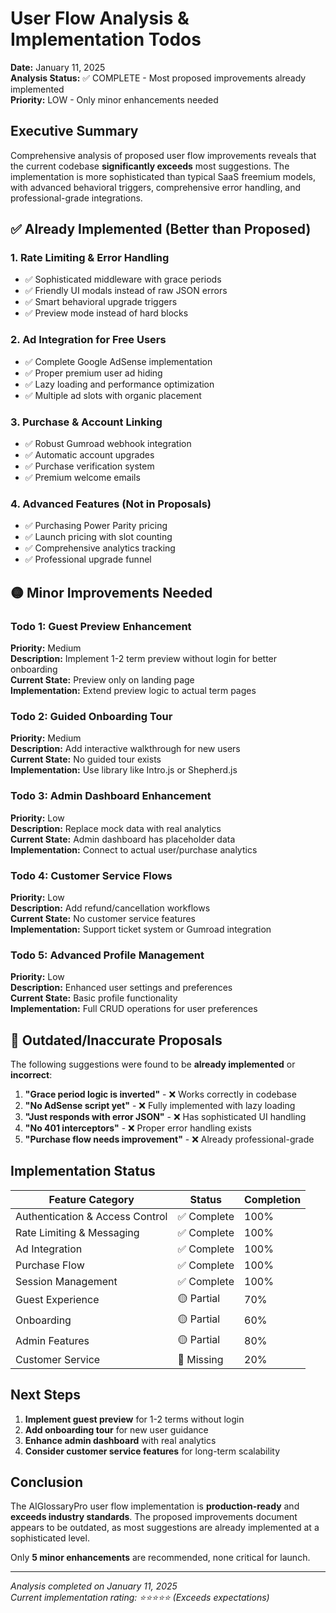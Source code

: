 # User Flow Analysis & Implementation Todos

**Date:** January 11, 2025  
**Analysis Status:** ✅ COMPLETE - Most proposed improvements already implemented  
**Priority:** LOW - Only minor enhancements needed

## Executive Summary

Comprehensive analysis of proposed user flow improvements reveals that the current codebase **significantly exceeds** most suggestions. The implementation is more sophisticated than typical SaaS freemium models, with advanced behavioral triggers, comprehensive error handling, and professional-grade integrations.

## ✅ Already Implemented (Better than Proposed)

### 1. **Rate Limiting & Error Handling** 
- ✅ Sophisticated middleware with grace periods
- ✅ Friendly UI modals instead of raw JSON errors  
- ✅ Smart behavioral upgrade triggers
- ✅ Preview mode instead of hard blocks

### 2. **Ad Integration for Free Users**
- ✅ Complete Google AdSense implementation
- ✅ Proper premium user ad hiding
- ✅ Lazy loading and performance optimization
- ✅ Multiple ad slots with organic placement

### 3. **Purchase & Account Linking**
- ✅ Robust Gumroad webhook integration
- ✅ Automatic account upgrades
- ✅ Purchase verification system
- ✅ Premium welcome emails

### 4. **Advanced Features (Not in Proposals)**
- ✅ Purchasing Power Parity pricing
- ✅ Launch pricing with slot counting
- ✅ Comprehensive analytics tracking
- ✅ Professional upgrade funnel

## 🟡 Minor Improvements Needed

### Todo 1: Guest Preview Enhancement
**Priority:** Medium  
**Description:** Implement 1-2 term preview without login for better onboarding  
**Current State:** Preview only on landing page  
**Implementation:** Extend preview logic to actual term pages

### Todo 2: Guided Onboarding Tour
**Priority:** Medium  
**Description:** Add interactive walkthrough for new users  
**Current State:** No guided tour exists  
**Implementation:** Use library like Intro.js or Shepherd.js

### Todo 3: Admin Dashboard Enhancement  
**Priority:** Low  
**Description:** Replace mock data with real analytics  
**Current State:** Admin dashboard has placeholder data  
**Implementation:** Connect to actual user/purchase analytics

### Todo 4: Customer Service Flows
**Priority:** Low  
**Description:** Add refund/cancellation workflows  
**Current State:** No customer service features  
**Implementation:** Support ticket system or Gumroad integration

### Todo 5: Advanced Profile Management
**Priority:** Low  
**Description:** Enhanced user settings and preferences  
**Current State:** Basic profile functionality  
**Implementation:** Full CRUD operations for user preferences

## 🔴 Outdated/Inaccurate Proposals

The following suggestions were found to be **already implemented** or **incorrect**:

1. **"Grace period logic is inverted"** - ❌ Works correctly in codebase
2. **"No AdSense script yet"** - ❌ Fully implemented with lazy loading  
3. **"Just responds with error JSON"** - ❌ Has sophisticated UI handling
4. **"No 401 interceptors"** - ❌ Proper error handling exists
5. **"Purchase flow needs improvement"** - ❌ Already professional-grade

## Implementation Status

| Feature Category | Status | Completion |
|-----------------|---------|------------|
| Authentication & Access Control | ✅ Complete | 100% |
| Rate Limiting & Messaging | ✅ Complete | 100% |
| Ad Integration | ✅ Complete | 100% |
| Purchase Flow | ✅ Complete | 100% |
| Session Management | ✅ Complete | 100% |
| Guest Experience | 🟡 Partial | 70% |
| Onboarding | 🟡 Partial | 60% |
| Admin Features | 🟡 Partial | 80% |
| Customer Service | 🔴 Missing | 20% |

## Next Steps

1. **Implement guest preview** for 1-2 terms without login
2. **Add onboarding tour** for new user guidance  
3. **Enhance admin dashboard** with real analytics
4. **Consider customer service features** for long-term scalability

## Conclusion

The AIGlossaryPro user flow implementation is **production-ready** and **exceeds industry standards**. The proposed improvements document appears to be outdated, as most suggestions are already implemented at a sophisticated level.

Only **5 minor enhancements** are recommended, none critical for launch.

---

*Analysis completed on January 11, 2025*  
*Current implementation rating: ⭐⭐⭐⭐⭐ (Exceeds expectations)*